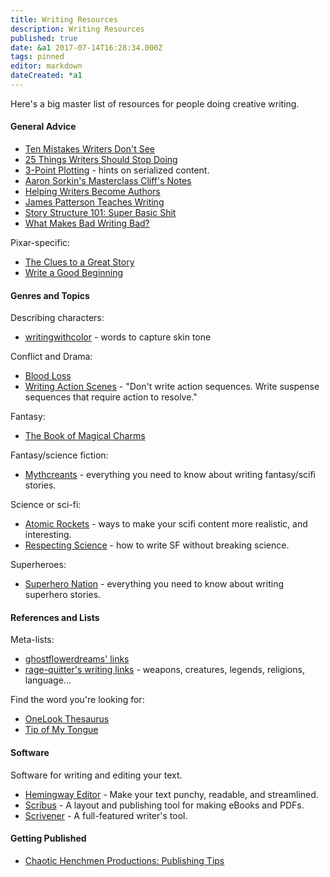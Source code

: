 ```yaml
---
title: Writing Resources
description: Writing Resources
published: true
date: &a1 2017-07-14T16:28:34.000Z
tags: pinned
editor: markdown
dateCreated: *a1
---
```


Here's a big master list of resources for people doing creative writing.

<!-- more -->

#### General Advice

* [Ten Mistakes Writers Don't See](http://www.holtuncensored.com/hu/the-ten-mistakes/)
* [25 Things Writers Should Stop Doing](http://terribleminds.com/ramble/2012/01/03/25-things-writers-should-stop-doing/)
* [3-Point Plotting](http://thrillbent.com/blog/3-point-plotting/) - hints on serialized content.
* [Aaron Sorkin's Masterclass Cliff's Notes](https://www.reddit.com/r/Screenwriting/comments/4zpcz2/i_took_aaron_sorkins_masterclass_heres_my_cliffs/)
* [Helping Writers Become Authors](http://www.helpingwritersbecomeauthors.com/)
* [James Patterson Teaches Writing](https://www.masterclass.com/classes/james-patterson-teaches-writing)
* [Story Structure 101: Super Basic Shit](http://channel101.wikia.com/wiki/Story_Structure_101:_Super_Basic_Shit)
* [What Makes Bad Writing Bad?](https://www.theguardian.com/books/2016/may/20/what-makes-bad-writing-bad-toby-litt)

Pixar-specific:

* [The Clues to a Great Story](http://www.mentorless.com/2012/03/10/wall-e-and-toy-story-screenwriter-andrew-stanton-reveals-the-clues-to-a-great-story/)
* [Write a Good Beginning](http://www.mentorless.com/2015/04/27/michael-arndt-about-the-5-steps-he-learned-at-pixar-to-write-a-good-beginning/)

#### Genres and Topics

Describing characters:

* [writingwithcolor](http://writingwithcolor.tumblr.com/post/96830966357/writing-with-color-description-guide-words-for) - words to capture skin tone

Conflict and Drama:

* [Blood Loss](https://sewickedthread.tumblr.com/post/163341167394/boundtoashes-starkanine-liathwen)
* [Writing Action Scenes](https://kfmonkey.blogspot.co.nz/2005/12/writing-action-scenes.html) - "Don't write action sequences. Write suspense sequences that require action to resolve."

Fantasy:

* [The Book of Magical Charms](http://publications.newberry.org/dig/rc-transcribe/charms)

Fantasy/science fiction:

* [Mythcreants](https://mythcreants.com/) - everything you need to know about writing fantasy/scifi stories.

Science or sci-fi:

* [Atomic Rockets](http://www.projectrho.com/public_html/rocket/crossindex.php) - ways to make your scifi content more realistic, and interesting.
* [Respecting Science](http://www.projectrho.com/public_html/rocket/respectscience.php) - how to write SF without breaking science.

Superheroes:

* [Superhero Nation](http://www.superheronation.com/) - everything you need to know about writing superhero stories.

#### References and Lists

Meta-lists:

* [ghostflowerdreams' links](https://sewickedthread.tumblr.com/post/162871470284/awesome-sites-and-links-for-writers)
* [rage-quitter's writing links](http://rage-quitter.tumblr.com/post/124940027496/i-was-getting-pretty-fed-up-with-links-and) - weapons, creatures, legends, religions, language...

Find the word you're looking for:

* [OneLook Thesaurus](http://onelook.com/reverse-dictionary.shtml)
* [Tip of My Tongue](http://chir.ag/projects/tip-of-my-tongue/)

#### Software

Software for writing and editing your text.

* [Hemingway Editor](http://www.hemingwayapp.com/) - Make your text punchy, readable, and streamlined.
* [Scribus](https://www.scribus.net/) - A layout and publishing tool for making eBooks and PDFs.
* [Scrivener](https://www.literatureandlatte.com/scrivener.php) - A full-featured writer's tool.

#### Getting Published

* [Chaotic Henchmen Productions: Publishing Tips](http://www.chaotichenchmen.com/search/label/Publishing%20Tips)